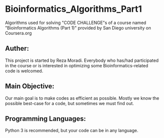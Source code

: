 Bioinformatics_Algorithms_Part1
===============================

Algorithms used for solving "CODE CHALLENGE"s of a course named "Bioinformatics Algorithms (Part 1)" provided by San Diego university on Coursera.org

Auther:
-------

This project is started by Reza Moradi. Everybody who has/had participated in the course or is interested in optimizing some Bioinformatics-related code is welcomed.

Main Objective:
---------------

Our main goal is to make codes as efficient as possible. Mostly we know the possible best-case for a code, but sometimes we must find out.

Programming Languages:
----------------------

Python 3 is recommended, but your code can be in any language.
